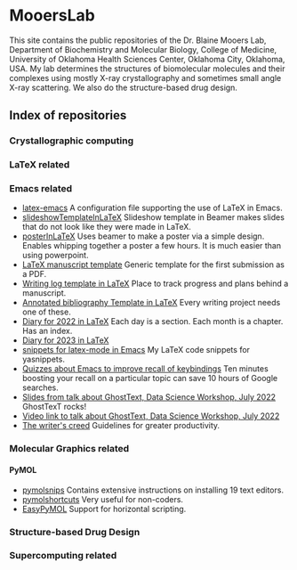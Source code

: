 # MooersLab

This site contains the public repositories of the Dr. Blaine Mooers Lab, Department of Biochemistry and Molecular Biology, College of Medicine, University of Oklahoma Health Sciences Center, Oklahoma City, Oklahoma, USA.
My lab determines the structures of biomolecular molecules and their complexes using mostly X-ray crystallography and sometimes small angle X-ray scattering. 
We also do the structure-based drug design.


## Index of repositories

### Crystallographic computing

### LaTeX related

### Emacs related
- [latex-emacs](https://github.com/MooersLab/latex-emacs) A configuration file supporting the use of LaTeX in Emacs.
- [slideshowTemplateInLaTeX](https://github.com/MooersLab/slideshowTemplateLaTeX) Slideshow template in Beamer makes slides that do not look like they were made in LaTeX.
- [posterInLaTeX](https://github.com/MooersLab/posterInLaTeX) Uses beamer to make a poster via a simple design. Enables whipping together a poster a few hours. It is much easier than using powerpoint.
- [LaTeX manuscript template](https://github.com/MooersLab/manuscriptInLaTeX/edit/main/README.md) Generic template for the first submission as a PDF.
- [Writing log template in LaTeX](https://github.com/MooersLab/writingLogTemplate) Place to track progress and plans behind a manuscript.
- [Annotated bibliography Template in LaTeX](https://github.com/MooersLab/annotatedBibliography) Every writing project needs one of these.
- [Diary for 2022 in LaTeX](https://github.com/MooersLab/diary2022inLaTeX) Each day is a section. Each month is a chapter. Has an index.
- [Diary for 2023 in LaTeX](https://github.com/MooersLab/diary2023inLaTeX) 
- [snippets for latex-mode in Emacs](https://github.com/MooersLab/snippet-latex-mode) My LaTeX code snippets for yasnippets.
- [Quizzes about Emacs to improve recall of keybindings](https://github.com/MooersLab/qemacs) Ten minutes boosting your recall on a particular topic can save 10 hours of Google searches.
- [Slides from talk about GhostText, Data Science Workshop, July 2022](https://github.com/MooersLab/DSW22ghosttext) GhostTexT rocks!
- [Video link to talk about GhostText, Data Science Workshop, July 2022](https://mediasite.ouhsc.edu/Mediasite/Channel/python/watch/4da0872f028c4255ae12935655e911321d)
- [The writer's creed](https://github.com/MooersLab/thewriterslaw) Guidelines for greater productivity.

### Molecular Graphics related

#### PyMOL
- [pymolsnips](https://github.com/MooersLab/pymolsnips) Contains extensive instructions on installing 19 text editors.
- [pymolshortcuts](https://github.com/MooersLab/pymolshortcuts) Very useful for non-coders.
- [EasyPyMOL](https://github.com/MooersLab/EasyPyMOL) Support for horizontal scripting.



### Structure-based Drug Design

### Supercomputing related



<!--
**MooersLab/MooersLab** is a ✨ _special_ ✨ repository because its `README.md` (this file) appears on your GitHub profile.

Here are some ideas to get you started:

- 🔭 I’m currently working on ...
- 🌱 I’m currently learning ...
- 👯 I’m looking to collaborate on ...
- 🤔 I’m looking for help with ...
- 💬 Ask me about ...
- 📫 How to reach me: ...
- 😄 Pronouns: ...
- ⚡ Fun fact: ...
- 👋
-->
